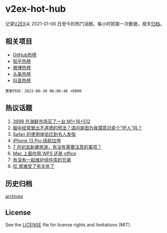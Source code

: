 # v2ex-hot-hub

 记录[V2EX](https://www.v2ex.com/)从 2021-01-06 日至今的热门话题。每小时抓取一次数据，按天[归档](archives)。
 
 ## 相关项目

- [GitHub热榜](https://github.com/snaildev/github-hot-hub)
- [知乎热榜](https://github.com/snaildev/zhihu-hot-hub)
- [微博热榜](https://github.com/snaildev/weibo-hot-hub)
- [头条热榜](https://github.com/snaildev/toutiao-hot-hub)
- [抖音热榜](https://github.com/snaildev/douyin-hot-hub)


 `更新时间：2022-06-30 06:06:40 +0800`

## 热议话题

1. [3999 在海鲜市场买了一台 M1+16+512](https://www.v2ex.com/t/862834)
1. [脑中经常冒出不道德的想法？请问是因为我潜意识是个“坏人”吗？](https://www.v2ex.com/t/862893)
1. [Safari 的使用体验烂到令人发指](https://www.v2ex.com/t/862912)
1. [iPhone 13 Pro 续航拉垮](https://www.v2ex.com/t/862846)
1. [7 月初去新疆旅游，有没有需要注意的事项？](https://www.v2ex.com/t/862874)
1. [Mac 上面你用 WPS 还是 office](https://www.v2ex.com/t/862936)
1. [有没有一起维护组件库的兄弟](https://www.v2ex.com/t/862898)
1. [哎 胃难受了有半年了](https://www.v2ex.com/t/862942)

## 历史归档

[archives](archives)

## License

See the [LICENSE](LICENSE) file for license rights and limitations (MIT).
